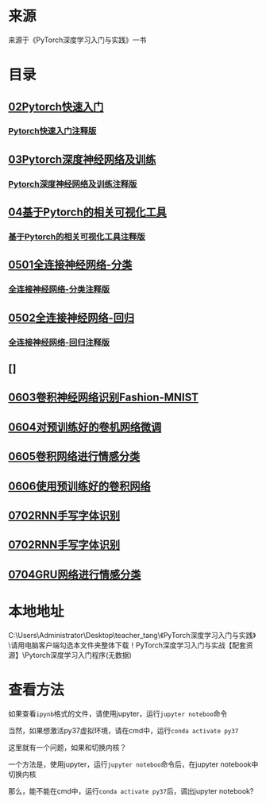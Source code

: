 # 来源
来源于《PyTorch深度学习入门与实践》一书

# 目录
## [02Pytorch快速入门](03PyTorch深度学习入门与实战\02Pytorch快速入门/)
### [Pytorch快速入门注释版](03PyTorch深度学习入门与实战\02Pytorch快速入门\添加注释/)
## [03Pytorch深度神经网络及训练](03PyTorch深度学习入门与实战\03Pytorch深度神经网络及训练/)
### [Pytorch深度神经网络及训练注释版](03PyTorch深度学习入门与实战\03Pytorch深度神经网络及训练\添加注释/)
## [04基于Pytorch的相关可视化工具](03PyTorch深度学习入门与实战\04基于Pytorch的相关可视化工具/)
### [基于Pytorch的相关可视化工具注释版](03PyTorch深度学习入门与实战\04基于Pytorch的相关可视化工具\添加注释/)
## [0501全连接神经网络-分类](03PyTorch深度学习入门与实战\05全连接神经网络_分类/)
### [全连接神经网络-分类注释版](03PyTorch深度学习入门与实战\05全连接神经网络_分类\添加注释/)
## [0502全连接神经网络-回归](03PyTorch深度学习入门与实战\05全连接神经网络_回归/)
### [全连接神经网络-回归注释版](03PyTorch深度学习入门与实战\05全连接神经网络_回归\添加注释/)
## []
## [0603卷积神经网络识别Fashion-MNIST](03PyTorch深度学习入门与实战\0603卷积神经网络识别Fashion-MNIST\README.md)
## [0604对预训练好的卷机网络微调](03PyTorch深度学习入门与实战\0604对预训练好的卷机网络微调\README.md)
## [0605卷积网络进行情感分类](03PyTorch深度学习入门与实战\0605卷积网络进行情感分类\README.md)
## [0606使用预训练好的卷积网络](03PyTorch深度学习入门与实战\0606使用预训练好的卷积网络\README.md)
## [0702RNN手写字体识别](03PyTorch深度学习入门与实战\0702RNN手写字体识别\README.md)
## [0702RNN手写字体识别](03PyTorch深度学习入门与实战\0702RNN手写字体识别\README.md)
## [0704GRU网络进行情感分类](03PyTorch深度学习入门与实战\0704GRU网络进行情感分类\README.md)
## []()
## []()
## []()
## []()
## []()
## []()
## []()
## []()
## []()
## []()
## []()


# 本地地址
C:\Users\Administrator\Desktop\teacher_tang\《PyTorch深度学习入门与实践》\请用电脑客户端勾选本文件夹整体下载！PyTorch深度学习入门与实战【配套资源】\Pytorch深度学习入门程序(无数据)

# 查看方法

如果查看`ipynb`格式的文件，请使用jupyter，运行`jupyter noteboo`命令

当然，如果想激活py37虚拟环境，请在cmd中，运行`conda activate py37`

这里就有一个问题，如果和切换内核？

一个方法是，使用jupyter，运行`jupyter noteboo`命令后，在jupyter notebook中切换内核

那么，能不能在cmd中，运行`conda activate py37`后，调出jupyter notebook?